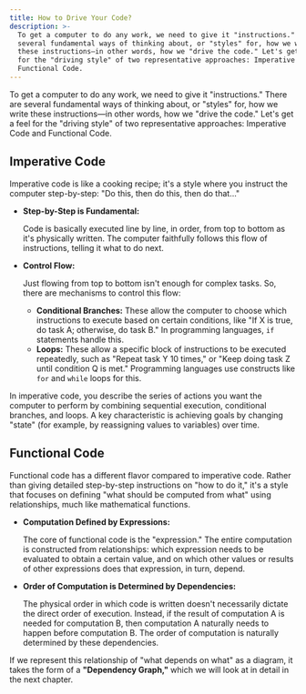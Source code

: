 ```yaml
---
title: How to Drive Your Code?
description: >-
  To get a computer to do any work, we need to give it "instructions." There are
  several fundamental ways of thinking about, or "styles" for, how we write
  these instructions—in other words, how we "drive the code." Let's get a feel
  for the "driving style" of two representative approaches: Imperative Code and
  Functional Code.
---
```

To get a computer to do any work, we need to give it "instructions." There are several fundamental ways of thinking about, or "styles" for, how we write these instructions—in other words, how we "drive the code." Let's get a feel for the "driving style" of two representative approaches: Imperative Code and Functional Code.

## Imperative Code

Imperative code is like a cooking recipe; it's a style where you instruct the computer step-by-step: "Do this, then do this, then do that..."

-   **Step-by-Step is Fundamental:**

    Code is basically executed line by line, in order, from top to bottom as it's physically written. The computer faithfully follows this flow of instructions, telling it what to do next.

-   **Control Flow:**

    Just flowing from top to bottom isn't enough for complex tasks. So, there are mechanisms to control this flow:

    -   **Conditional Branches:** These allow the computer to choose which instructions to execute based on certain conditions, like "If X is true, do task A; otherwise, do task B." In programming languages, `if` statements handle this.
    -   **Loops:** These allow a specific block of instructions to be executed repeatedly, such as "Repeat task Y 10 times," or "Keep doing task Z until condition Q is met." Programming languages use constructs like `for` and `while` loops for this.

In imperative code, you describe the series of actions you want the computer to perform by combining sequential execution, conditional branches, and loops. A key characteristic is achieving goals by changing "state" (for example, by reassigning values to variables) over time.

## Functional Code

Functional code has a different flavor compared to imperative code. Rather than giving detailed step-by-step instructions on "how to do it," it's a style that focuses on defining "what should be computed from what" using relationships, much like mathematical functions.

-   **Computation Defined by Expressions:**

    The core of functional code is the "expression." The entire computation is constructed from relationships: which expression needs to be evaluated to obtain a certain value, and on which other values or results of other expressions does that expression, in turn, depend.

-   **Order of Computation is Determined by Dependencies:**

    The physical order in which code is written doesn't necessarily dictate the direct order of execution. Instead, if the result of computation A is needed for computation B, then computation A naturally needs to happen before computation B. The order of computation is naturally determined by these dependencies.

If we represent this relationship of "what depends on what" as a diagram, it takes the form of a **"Dependency Graph,"** which we will look at in detail in the next chapter.
